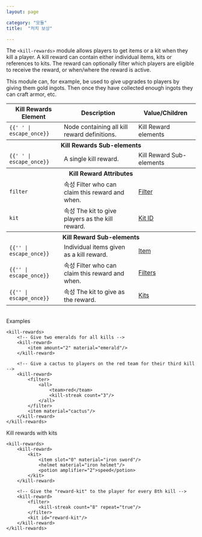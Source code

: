```yaml
---
layout: page

category: "모듈"
title:  "처치 보상"

---
```


The `<kill-rewards>` module allows players to get items or a kit when they kill a player.
A kill reward can contain either individual items, kits or references to kits.
The reward can optionally filter which players are eligible to receive the reward, or when/where the reward is active.

This module can, for example, be used to give upgrades to players by giving them gold ingots.
Then once they have collected enough ingots they can craft armor, etc.

<div class='table-responsive'>
  <table class='table table-striped table-condensed'>
    <thead>
      <tr>
        <th>Kill Rewards Element</th>
        <th>Description</th>
        <th>Value/Children</th>
      </tr>
    </thead>
    <tbody>
      <tr>
        <td>
          <span class='highlight'>
            <code>{{'<kill-rewards> </kill-rewards>' | escape_once}}</code>
          </span>
        </td>
        <td>Node containing all kill reward definitions.</td>
        <td>
          <span class='label label-default'>Kill Reward elements</span>
        </td>
      </tr>
      <tr>
        <th colspan='3'>Kill Rewards Sub-elements</th>
      </tr>
      <tr>
        <td>
          <span class='highlight'>
            <code>{{'<kill-reward> </kill-reward>' | escape_once}}</code>
          </span>
        </td>
        <td>
          A single kill reward.
        </td>
        <td>
          <span class='label label-default'>Kill Reward Sub-elements</span>
        </td>
      </tr>
      <tr>
        <th colspan='3'>Kill Reward Attributes</th>
      </tr>
      <tr>
        <td>
          <code>filter</code>
        </td>
        <td>
          <span class='label label-default' data-toggle='tooltip' title='이는 속성 또는 하위요소일 수 있습니다.'>속성</span>
          Filter who can claim this reward and when.
        </td>
        <td>
          <a href='/modules/filters'>Filter</a>
        </td>
      </tr>
      <tr>
        <td>
          <code>kit</code>
        </td>
        <td>
          <span class='label label-default' data-toggle='tooltip' title='이는 속성 또는 하위요소일 수 있습니다.'>속성</span>
          The kit to give players as the kill reward.
        </td>
        <td>
          <a href='/modules/kits'>Kit ID</a>
        </td>
      </tr>
      <tr>
        <th colspan='3'>Kill Reward Sub-elements</th>
      </tr>
      <tr>
        <td>
          <span class='highlight'>
            <code>{{'<item>' | escape_once}}</code>
          </span>
        </td>
        <td>
          Individual items given as a kill reward.
        </td>
        <td>
          <a href='/modules/items'>Item</a>
        </td>
      </tr>
      <tr>
        <td>
          <span class='highlight'>
            <code>{{'<filter>' | escape_once}}</code>
          </span>
        </td>
        <td>
          <span class='label label-default' data-toggle='tooltip' title='이는 하위 요소 또는 속성일 수 있습니다.'>속성</span>
          Filter who can claim this reward and when.
        </td>
        <td>
          <a href='/modules/filters'>Filters</a>
        </td>
      </tr>
      <tr>
        <td>
          <span class='highlight'>
            <code>{{'<kit>' | escape_once}}</code>
          </span>
        </td>
        <td>
          <span class='label label-default' data-toggle='tooltip' title='이는 하위 요소 또는 속성일 수 있습니다.'>속성</span>
          The kit to give as the reward.
        </td>
        <td>
          <a href='/modules/kits'>Kits</a>
        </td>
      </tr>
    </tbody>
  </table>
</div>
<br/>
Examples

    <kill-rewards>
        <!-- Give two emeralds for all kills -->
        <kill-reward>
            <item amount="2" material="emerald"/>
        </kill-reward>

        <!-- Give a cactus to players on the red team for their third kill -->
        <kill-reward>
            <filter>
                <all>
                    <team>red</team>
                    <kill-streak count="3"/>
                </all>
            </filter>
            <item material="cactus"/>
        </kill-reward>
    </kill-rewards>

Kill rewards with kits

    <kill-rewards>
        <kill-reward>
            <kit>
                <item slot="0" material="iron sword"/>
                <helmet material="iron helmet"/>
                <potion amplifier="2">speed</potion>
            </kit>
        </kill-reward>

        <!-- Give the "reward-kit" to the player for every 8th kill -->
        <kill-reward>
            <filter>
                <kill-streak count="8" repeat="true"/>
            </filter>
            <kit id="reward-kit"/>
        </kill-reward>
    </kill-rewards>
